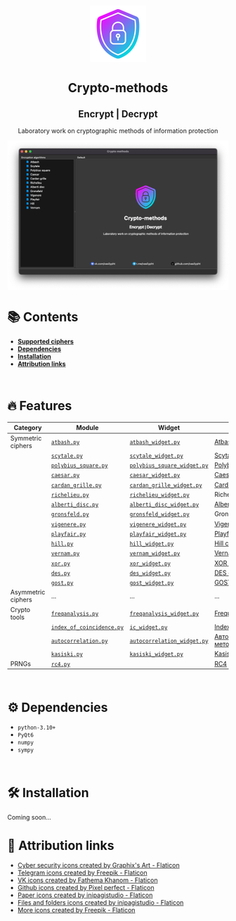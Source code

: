 <p align="center">
    <img src="/resources/crypto-methods.png" alt="preview" height="128" width="128">
</p>
<div>
    <h1 align="center">Crypto-methods</h1>
    <h2 align="center">Encrypt | Decrypt</h2>
    <p align="center">Laboratory work on cryptographic methods of information protection</p>
</div>

![image-app](/resources/screenshots/image-app.png)


# :books: Contents

- [**Supported ciphers**](#fire-features)
- [**Dependencies**](#gear-dependencies)
- [**Installation**](#hammer_and_wrench-installation)
- [**Attribution links**](#link-attribution-links)

<br>

# :fire: Features


| Category           | Module                                                                 | Widget                                                                                        | Description                                                                        |
|--------------------|------------------------------------------------------------------------|-----------------------------------------------------------------------------------------------|------------------------------------------------------------------------------------|
| Symmetric ciphers  | [`atbash.py`](/app/crypto/symmetric/atbash.py)                         | [`atbash_widget.py`](/app/gui/symmetric/atbash/atbash_widget.py)                              | [Atbash cipher](https://en.wikipedia.org/wiki/Atbash)                              |
|                    | [`scytale.py`](/app/crypto/symmetric/scytale.py)                       | [`scytale_widget.py`](/app/gui/symmetric/scytale/scytale_widget.py)                           | [Scytale cipher](https://en.wikipedia.org/wiki/Scytale)                            |
|                    | [`polybius_square.py`](/app/crypto/symmetric/polybius_square.py)       | [`polybius_square_widget.py`](/app/gui/symmetric/polybius_square/polybius_square_widget.py)   | [Polybius square](https://en.wikipedia.org/wiki/Polybius_square)                   |
|                    | [`caesar.py`](/app/crypto/symmetric/caesar.py)                         | [`caesar_widget.py`](/app/gui/symmetric/caesar/caesar_widget.py)                              | [Caesar cipher](https://en.wikipedia.org/wiki/Caesar_cipher)                       |
|                    | [`cardan_grille.py`](/app/crypto/symmetric/cardan_grille.py)           | [`cardan_grille_widget.py`](/app/gui/symmetric/cardan_grille/cardan_grille_widget.py)         | [Cardan grille](https://en.wikipedia.org/wiki/Cardan_grille)                       |
|                    | [`richelieu.py`](/app/crypto/symmetric/richelieu.py)                   | [`richelieu_widget.py`](/app/gui/symmetric/richelieu/richelieu_widget.py)                     | Richelieu cipher                                                                   |
|                    | [`alberti_disc.py`](/app/crypto/symmetric/alberti_disc.py)             | [`alberti_disc_widget.py`](/app/gui/symmetric/alberti_disc/alberti_disc_widget.py)            | [Alberti cipher](https://en.wikipedia.org/wiki/Alberti_cipher)                     |
|                    | [`gronsfeld.py`](/app/crypto/symmetric/gronsfeld.py)                   | [`gronsfeld_widget.py`](/app/gui/symmetric/gronsfeld/gronsfeld_widget.py)                     | Gronsfeld cipher                                                                   |
|                    | [`vigenere.py`](/app/crypto/symmetric/vigenere.py)                     | [`vigenere_widget.py`](/app/gui/symmetric/vigenere/vigenere_widget.py)                        | [Vigenère cipher](https://en.wikipedia.org/wiki/Vigen%C3%A8re_cipher)              |
|                    | [`playfair.py`](/app/crypto/symmetric/playfair.py)                     | [`playfair_widget.py`](/app/gui/symmetric/playfair/playfair_widget.py)                        | [Playfair cipher](https://en.wikipedia.org/wiki/Playfair_cipher)                   |
|                    | [`hill.py`](/app/crypto/symmetric/hill.py)                             | [`hill_widget.py`](/app/gui/symmetric/hill/hill_widget.py)                                    | [Hill cipher](https://en.wikipedia.org/wiki/Hill_cipher)                           |
|                    | [`vernam.py`](/app/crypto/symmetric/vernam.py)                         | [`vernam_widget.py`](/app/gui/symmetric/vernam/vernam_widget.py)                              | [Vernam cipher](https://en.wikipedia.org/wiki/One-time_pad)                        |
|                    | [`xor.py`](/app/crypto/symmetric/xor.py)                               | [`xor_widget.py`](/app/gui/symmetric/xor/xor_widget.py)                                       | [XOR cipher](https://en.wikipedia.org/wiki/XOR_cipher)                             |
|                    | [`des.py`](/app/crypto/symmetric/des.py)                               | [`des_widget.py`](/app/gui/symmetric/des/des_widget.py)                                       | [DES cipher](https://en.wikipedia.org/wiki/Data_Encryption_Standard)               |
|                    | [`gost.py`](/app/crypto/symmetric/gost.py)                             | [`gost_widget.py`](/app/gui/symmetric/gost/gost_widget.py)                                    | [GOST 28147-89](https://en.wikipedia.org/wiki/GOST_(block_cipher))                 |
| Asymmetric ciphers | ...                                                                    | ...                                                                                           | ...                                                                                |
| Crypto tools       | [`freqanalysis.py`](/app/crypto/tools/freqanalysis.py)                 | [`freqanalysis_widget.py`](/app/gui/cryptotools/freqanalysis/freqanalysis_widget.py)          | [Frequency analysis](https://en.wikipedia.org/wiki/Frequency_analysis)             |
|                    | [`index_of_coincidence.py`](/app/crypto/tools/index_of_coincidence.py) | [`ic_widget.py`](/app/gui/cryptotools/index_of_coincidence/ic_widget.py)                      | [Index of coincidence](https://en.wikipedia.org/wiki/Index_of_coincidence)         |
|                    | [`autocorrelation.py`](/app/crypto/tools/autocorrelation.py)           | [`autocorrelation_widget.py`](/app/gui/cryptotools/autocorrelation/autocorrelation_widget.py) | [Автокорреляционный метод](https://ru.wikipedia.org/wiki/Автокорреляционный_метод) |
|                    | [`kasiski.py`](/app/crypto/tools/kasiski.py)                           | [`kasiski_widget.py`](/app/gui/cryptotools/kasiski/kasiski_widget.py)                         | [Kasiski examination](https://en.wikipedia.org/wiki/Kasiski_examination)           |
| PRNGs              | [`rc4.py`](/app/crypto/prngs/rc4.py)                                   |                                                                                               | [RC4](https://en.wikipedia.org/wiki/RC4)                                           |

<br>

# :gear: Dependencies

- `python-3.10+`
- `PyQt6`
- `numpy`
- `sympy`

<br>

# :hammer_and_wrench: Installation

Coming soon...

# :link: Attribution links

- <a href="https://www.flaticon.com/free-icons/cyber-security" title="cyber security icons">Cyber security icons created by Graphix's Art - Flaticon</a>
- <a href="https://www.flaticon.com/free-icons/telegram" title="telegram icons">Telegram icons created by Freepik - Flaticon</a>
- <a href="https://www.flaticon.com/free-icons/vk" title="VK icons">VK icons created by Fathema Khanom - Flaticon</a>
- <a href="https://www.flaticon.com/free-icons/github" title="github icons">Github icons created by Pixel perfect - Flaticon</a>
- <a href="https://www.flaticon.com/free-icons/paper" title="paper icons">Paper icons created by inipagistudio - Flaticon</a>
- <a href="https://www.flaticon.com/free-icons/files-and-folders" title="files and folders icons">Files and folders icons created by inipagistudio - Flaticon</a>
- <a href="https://www.flaticon.com/free-icons/more" title="more icons">More icons created by Freepik - Flaticon</a>
